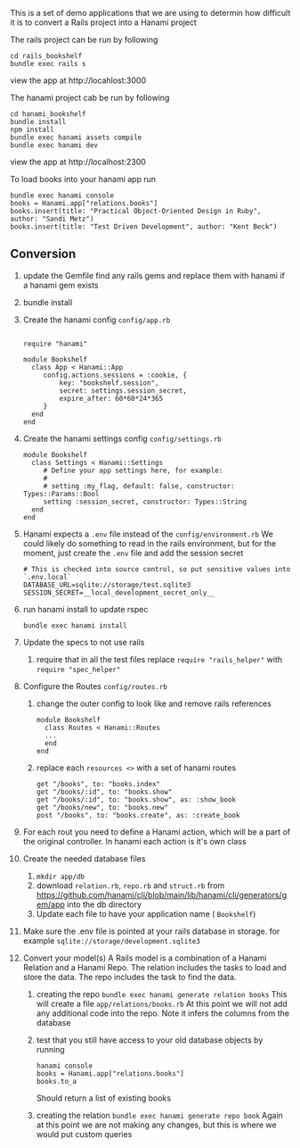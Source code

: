 This is a set of demo applications that we are using to determin how difficult it is to convert a Rails project into a Hanami project

The rails project can be run by following
```
cd rails_bookshelf
bundle exec rails s
```
view the app at http://locahlost:3000

The hanami project cab be run by following
```
cd hanami_bookshelf
bundle install
npm install
bundle exec hanami assets compile
bundle exec hanami dev
```
view the app at http://localhost:2300

To load books into your hanami app run
```
bundle exec hanami console
books = Hanami.app["relations.books"]
books.insert(title: "Practical Object-Oriented Design in Ruby", author: "Sandi Metz")
books.insert(title: "Test Driven Development", author: "Kent Beck")
```

## Conversion

1. update the Gemfile
  find any rails gems and replace them with hanami if a hanami gem exists

1. bundle install
  
1. Create the hanami config `config/app.rb`
   ```

   require "hanami"

   module Bookshelf
     class App < Hanami::App
        config.actions.sessions = :cookie, {
            key: "bookshelf.session",
            secret: settings.session_secret,
            expire_after: 60*60*24*365
        }
     end
   end
   ```
  
1. Create the hanami settings config `config/settings.rb`
   ```
   module Bookshelf
     class Settings < Hanami::Settings
        # Define your app settings here, for example:
        #
        # setting :my_flag, default: false, constructor: Types::Params::Bool
        setting :session_secret, constructor: Types::String
     end
   end
   ```

1. Hanami expects a `.env` file instead of the `config/environment.rb`  We could likely do something to read in the rails environment, but for the moment, just create the `.env` file and add the session secret
   ```
   # This is checked into source control, so put sensitive values into `.env.local`
   DATABASE_URL=sqlite://storage/test.sqlite3
   SESSION_SECRET=__local_development_secret_only__
   ```

1. run hanami install to update rspec
   ```
   bundle exec hanami install
   ```

1. Update the specs to not use rails
   1. require that in all the test files
      replace `require "rails_helper"` with `require "spec_helper"` 

1. Configure the Routes `config/routes.rb`
   1. change the outer config to look like and remove rails references
      ```
      module Bookshelf
        class Routes < Hanami::Routes
        ...
        end
      end
      ```
   1. replace each `resources <>` with a set of hanami routes
      ```
      get "/books", to: "books.index"
      get "/books/:id", to: "books.show"
      get "/books/:id", to: "books.show", as: :show_book
      get "/books/new", to: "books.new"
      post "/books", to: "books.create", as: :create_book
      ```

1. For each rout you need to define a Hanami action, which will be a part of the original controller.  In hanami each action is it's own class


1. Create the needed database files
   1. `mkdir app/db`
   1. download `relation.rb`, `repo.rb` and `struct.rb` from https://github.com/hanami/cli/blob/main/lib/hanami/cli/generators/gem/app into the db directory
   1. Update each file to have your application name ( `Bookshelf`)

1. Make sure the .env file is pointed at your rails database in storage. for example `sqlite://storage/development.sqlite3`

1. Convert your model(s)
  A Rails model is a combination of a Hanami Relation and a Hanami Repo.  The relation includes the tasks to load and store the data.  The repo includes the task to find the data.
   1. creating the repo `bundle exec hanami generate relation books`
     This will create a file `app/relations/books.rb`
     At this point we will not add any additional code into the repo.  Note it infers the columns from the database

     1. test that you still have access to your old database objects by running
        ```
        hanami console
        books = Hanami.app["relations.books"]
        books.to_a
        ```
        Should return a list of existing books
    1. creating the relation `bundle exec hanami generate repo book`
       Again at this point we are not making any changes, but this is where we would put custom queries
